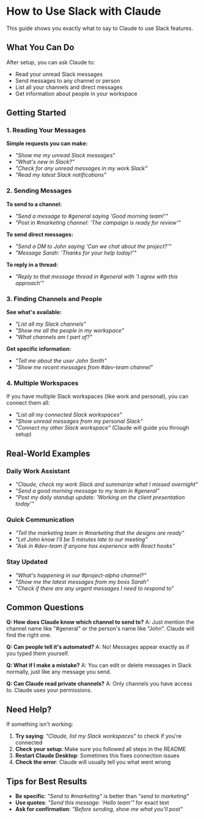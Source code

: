 # How to Use Slack with Claude

This guide shows you exactly what to say to Claude to use Slack features.

## What You Can Do

After setup, you can ask Claude to:
- Read your unread Slack messages
- Send messages to any channel or person
- List all your channels and direct messages
- Get information about people in your workspace

## Getting Started

### 1. Reading Your Messages

**Simple requests you can make:**

- *"Show me my unread Slack messages"*
- *"What's new in Slack?"*
- *"Check for any unread messages in my work Slack"*
- *"Read my latest Slack notifications"*

### 2. Sending Messages

**To send to a channel:**
- *"Send a message to #general saying 'Good morning team!'"*
- *"Post in #marketing channel: 'The campaign is ready for review'"*

**To send direct messages:**
- *"Send a DM to John saying 'Can we chat about the project?'"*
- *"Message Sarah: 'Thanks for your help today!'"*

**To reply in a thread:**
- *"Reply to that message thread in #general with 'I agree with this approach'"*

### 3. Finding Channels and People

**See what's available:**
- *"List all my Slack channels"*
- *"Show me all the people in my workspace"*
- *"What channels am I part of?"*

**Get specific information:**
- *"Tell me about the user John Smith"*
- *"Show me recent messages from #dev-team channel"*

### 4. Multiple Workspaces

If you have multiple Slack workspaces (like work and personal), you can connect them all:

- *"List all my connected Slack workspaces"*
- *"Show unread messages from my personal Slack"*
- *"Connect my other Slack workspace"* (Claude will guide you through setup)

## Real-World Examples

### Daily Work Assistant
- *"Claude, check my work Slack and summarize what I missed overnight"*
- *"Send a good morning message to my team in #general"*
- *"Post my daily standup update: 'Working on the client presentation today'"*

### Quick Communication
- *"Tell the marketing team in #marketing that the designs are ready"*
- *"Let John know I'll be 5 minutes late to our meeting"*
- *"Ask in #dev-team if anyone has experience with React hooks"*

### Stay Updated
- *"What's happening in our #project-alpha channel?"*
- *"Show me the latest messages from my boss Sarah"*
- *"Check if there are any urgent messages I need to respond to"*

## Common Questions

**Q: How does Claude know which channel to send to?**
A: Just mention the channel name like "#general" or the person's name like "John". Claude will find the right one.

**Q: Can people tell it's automated?**
A: No! Messages appear exactly as if you typed them yourself.

**Q: What if I make a mistake?**
A: You can edit or delete messages in Slack normally, just like any message you send.

**Q: Can Claude read private channels?**
A: Only channels you have access to. Claude uses your permissions.

## Need Help?

If something isn't working:

1. **Try saying**: *"Claude, list my Slack workspaces"* to check if you're connected
2. **Check your setup**: Make sure you followed all steps in the README
3. **Restart Claude Desktop**: Sometimes this fixes connection issues
4. **Check the error**: Claude will usually tell you what went wrong

## Tips for Best Results

- **Be specific**: *"Send to #marketing"* is better than *"send to marketing"*
- **Use quotes**: *"Send this message: 'Hello team'"* for exact text
- **Ask for confirmation**: *"Before sending, show me what you'll post"*
